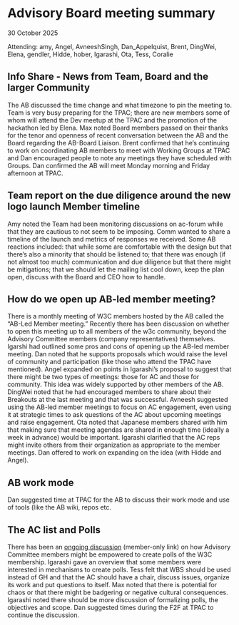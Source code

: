 # Advisory Board meeting summary

30 October 2025

Attending: amy, Angel, AvneeshSingh, Dan_Appelquist, Brent,
          DingWei, Elena, gendler, Hidde, hober, Igarashi, Ota,
          Tess, Coralie

## Info Share - News from Team, Board and the larger Community
The AB discussed the time change and what timezone to pin the meeting to. Team is very busy preparing for the TPAC; there are new members some of whom will attend the Dev meetup at the TPAC and the promotion of the hackathon led by Elena. Max noted Board members passed on their thanks for the tenor and openness of recent conversation between the AB and the Board regarding the AB-Board Liaison. Brent confirmed that he’s continuing to work on coordinating AB members to meet with Working Groups at TPAC and Dan encouraged people to note any meetings they have scheduled with Groups. Dan confirmed the AB will meet Monday morning and Friday afternoon at TPAC.

## Team report on the due diligence around the new logo launch Member timeline
Amy noted the Team had been monitoring discussions on ac-forum while that they are cautious to not seem to be imposing. Comm wanted to share a timeline of the launch and metrics of responses we received. Some AB reactions included: that while some are comfortable with the design but that there’s also a minority that should be listened to; that there was enough (if not almost too much) communication and due diligence but that there might be mitigations; that we should let the mailing list cool down, keep the plan open, discuss with the Board and CEO how to handle.

## How do we open up AB-led member meeting?
There is a monthly meeting of W3C members hosted by the AB called the “AB-Led Member meeting.” Recently there has been discussion on whether to open this meeting up to all members of the w3c community, beyond the Advisory Committee members (company representatives) themselves. Igarshi had outlined some pros and cons of opening up the AB-led member meeting. Dan noted that he supports proposals which would raise the level of community and participation (like those who attend the TPAC have mentioned). Angel expanded on points in Igarashi’s proposal to suggest that there might be two types of meetings: those for AC and those for community. This idea was widely supported by other members of the AB. DingWei noted that he had encouraged members to share about their Breakouts at the last meeting and that was successful. Avneesh suggested using the AB-led member meetings to focus on AC engagement, even using it at strategic times to ask questions of the AC about upcoming meetings and raise engagement. Ota noted that Japanese members shared with him that making sure that meeting agendas are shared in enough time (ideally a week in advance) would be important. Igarashi clarified that the AC reps might invite others from their organization as appropriate to the member meetings. Dan offered to work on expanding on the idea (with Hidde and Angel).

## AB work mode
Dan suggested time at TPAC for the AB to discuss their work mode and use of tools (like the AB wiki, repos etc.

## The AC list and Polls
There has been an [ongoing discussion](https://github.com/w3c/AB-memberonly/issues/295) (member-only link) on how Advisory Committee members might be empowered to create polls of the W3C membership. Igarashi gave an overview that some members were interested in mechanisms to create polls. Tess felt that WBS should be used instead of GH and that the AC should have a chair, discuss issues, organize its work and put questions to itself. Max noted that there is potential for chaos or that there might be badgering or negative cultural consequences. Igarashi noted there should be more discussion of formalizing polls, the objectives and scope. Dan suggested times during the F2F at TPAC to continue the discussion.

